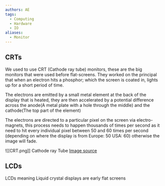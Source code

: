 ```yaml
---
authors: AE
tags:
  - Computing
  - Hardware
  - IO
aliases:
  - Monitor
---
```

## CRTs

We used to use CRT (Cathode ray tube) monitors, these are the big monitors that were used before flat-screens.
They worked on the principal that when an electron hits a phosphor; which the screen is coated in, lights up for a short period of time.

The electrons are emitted by a small metal element at the back of the display that is heated, they are then accelerated by a potential difference across the anode(A metal plate with a hole through the middle) and the cathode(The top part of the element)

The electrons are directed to a particular pixel on the screen via electro-magnets, this process needs to happen thousands of times per second as it need to hit every individual pixel between 50 and 60 times per second (depending on where the display is from Europe: 50 USA: 60) otherwise the image will fade.


![[CRT.png]]
Cathode ray Tube [Image source](https://en.wikipedia.org/wiki/File:Cathode_ray_Tube.PNG)


## LCDs

LCDs meaning Liquid crystal displays are early flat screens